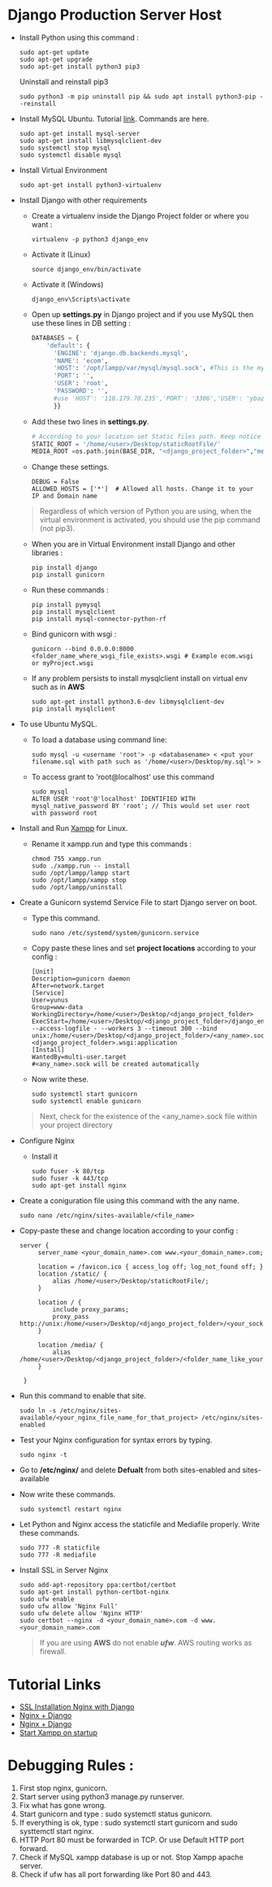 # Django Production Server Host
 - Install Python using this command :
   ```
   sudo apt-get update
   sudo apt-get upgrade
   sudo apt-get install python3 pip3
   ```
   Uninstall and reinstall pip3
   ```
   sudo python3 -m pip uninstall pip && sudo apt install python3-pip --reinstall
   ```
   
 - Install MySQL Ubuntu. Tutorial [link](https://support.rackspace.com/how-to/install-mysql-server-on-the-ubuntu-operating-system/).
   Commands are here.
   ```
   sudo apt-get install mysql-server
   sudo apt-get install libmysqlclient-dev
   sudo systemctl stop mysql
   sudo systemctl disable mysql
   ```
   
 - Install Virtual Environment 
   ```
   sudo apt-get install python3-virtualenv
   ```
   	
 - Install Django with other requirements 

   - Create a virtualenv inside the Django Project folder or where you want : 
     ```
     virtualenv -p python3 django_env
     ```
    - Activate it (Linux)
      ```
      source django_env/bin/activate
      ```
    - Activate it (Windows)
      ```
      django_env\Scripts\activate
      ```
    - Open up **settings.py** in Django project and if you use MySQL then use these lines in DB setting : 
      ```Python
      DATABASES = {
		  'default': {
			'ENGINE': 'django.db.backends.mysql',
			'NAME': 'ecom',
			'HOST': '/opt/lampp/var/mysql/mysql.sock', #This is the mysql socket file from Xampp. Most Important
			'PORT': '', 
			'USER': 'root',
			'PASSWORD': '',
			#use 'HOST': '118.179.70.235','PORT': '3306','USER': 'ybazar','PASSWORD': 'cd30i4FyvZ8Ug2je', for remote Database and Ip would be your IP. 
			}}
      ```		
    - Add these two lines in **settings.py**.
      ```Python
      # According to your location set Static files path. Keep notice if these files are not locked. Otherwise nginx will not serve them.
      STATIC_ROOT = '/home/<user>/Desktop/staticRootFile/'  		
      MEDIA_ROOT =os.path.join(BASE_DIR, "<django_project_folder>","media")		# According to your location
      ```
    - Change these settings.
      ```
      DEBUG = False
      ALLOWED_HOSTS = ['*']  # Allowed all hosts. Change it to your IP and Domain name
      ```
    > Regardless of which version of Python you are using, when the virtual environment is activated, you should use the pip command (not pip3).
    
    - When you are in Virtual Environment install Django and other libraries :	
      ```
      pip install django 
      pip install gunicorn
      ```
    - Run these commands :
      ```
      pip install pymysql
      pip install mysqlclient
      pip install mysql-connector-python-rf
      ```
    - Bind gunicorn with wsgi :
      ```
      gunicorn --bind 0.0.0.0:8000 <folder_name_where_wsgi_file_exists>.wsgi # Example ecom.wsgi or myProject.wsgi
      ```	
    - If any problem persists to install mysqlclient install on virtual env such as in **AWS**
      ```
      sudo apt-get install python3.6-dev libmysqlclient-dev
      pip install mysqlclient
      ```

- To use Ubuntu MySQL. 
  - To load a database using command line:
    ```
    sudo mysql -u <username 'root'> -p <databasename> < <put your filename.sql with path such as '/home/<user>/Desktop/my.sql'> >
    ```
  - To access grant to 'root@localhost' use this command
    ```
    sudo mysql
    ALTER USER 'root'@'localhost' IDENTIFIED WITH mysql_native_password BY 'root'; // This would set user root with password root
    ```
 - Install and Run [Xampp](https://www.apachefriends.org/index.html) for Linux.
   - Rename it xampp.run and type this commands :
     ```
     chmod 755 xampp.run
     sudo ./xampp.run -- install
     sudo /opt/lampp/lampp start
     sudo /opt/lampp/xampp stop	
     sudo /opt/lampp/uninstall  
     ```
 - Create a Gunicorn systemd Service File to start Django server on boot.
   - Type this command.
     ```
     sudo nano /etc/systemd/system/gunicorn.service
     ```
   - Copy paste these lines and set **project locations** according to your config :
     ```
     [Unit]
     Description=gunicorn daemon
     After=network.target
     [Service]
     User=yunus
     Group=www-data
     WorkingDirectory=/home/<user>/Desktop/<django_project_folder>
     ExecStart=/home/<user>/Desktop/<django_project_folder>/django_env/bin/gunicorn --access-logfile - --workers 3 --timeout 300 --bind unix:/home/<user>/Desktop/<django_project_folder>/<any_name>.sock <django_project_folder>.wsgi:application
     [Install]
     WantedBy=multi-user.target
     #<any_name>.sock will be created automatically
     ```
   - Now write these.
     ```
     sudo systemctl start gunicorn
     sudo systemctl enable gunicorn
     ```
     
   > Next, check for the existence of the <any_name>.sock file within your project directory
	
 - Configure Nginx
   - Install it 
     ```
     sudo fuser -k 80/tcp
     sudo fuser -k 443/tcp
     sudo apt-get install nginx
     ```
 - Create a coniguration file using this command with the any name.
   ```
   sudo nano /etc/nginx/sites-available/<file_name>
   ```
 - Copy-paste these and change location according to your config :
   ```
   server {
		server_name <your_domain_name>.com www.<your_domain_name>.com;

		location = /favicon.ico { access_log off; log_not_found off; }
		location /static/ {
			alias /home/<user>/Desktop/staticRootFile/;
		}

		location / {
			include proxy_params;
			proxy_pass http://unix:/home/<user>/Desktop/<django_project_folder>/<your_socket_name>.sock;
		}

		location /media/ {
			alias   /home/<user>/Desktop/<django_project_folder>/<folder_name_like_your_django_project_folder>/media/;
		}

	}
   ```
 - Run this command to enable that site.
   ```
   sudo ln -s /etc/nginx/sites-available/<your_nginx_file_name_for_that_project> /etc/nginx/sites-enabled
   ```
 - Test your Nginx configuration for syntax errors by typing.
    ```
    sudo nginx -t
    ```
 - Go to **/etc/nginx/** and delete **Defualt** from both sites-enabled and sites-available
		
 - Now write these commands.
   ```
   sudo systemctl restart nginx
   ```
 - Let Python and Nginx access the staticfile and Mediafile properly. Write these commands.
   ```
   sudo 777 -R staticfile
   sudo 777 -R mediafile
   ```
 - Install SSL in Server Nginx
   ```
   sudo add-apt-repository ppa:certbot/certbot
   sudo apt-get install python-certbot-nginx
   sudo ufw enable
   sudo ufw allow 'Nginx Full'
   sudo ufw delete allow 'Nginx HTTP'
   sudo certbot --nginx -d <your_domain_name>.com -d www.<your_domain_name>.com
   ```
   
   > If you are using **AWS** do not enable ***ufw***. AWS routing works as firewall.

	
# Tutorial Links
  - [SSL Installation Nginx with Django](https://www.digitalocean.com/community/tutorials/how-to-secure-nginx-with-let-s-encrypt-on-ubuntu-18-04)
  - [Nginx + Django](https://www.digitalocean.com/community/tutorials/how-to-set-up-django-with-postgres-nginx-and-gunicorn-on-ubuntu-16-04)
  - [Nginx + Django](https://jee-appy.blogspot.com/2017/01/deply-django-with-nginx.html)
  - [Start Xampp on startup](https://salitha94.blogspot.com/2017/08/how-to-start-xampp-automatically-in.html)
	
	 
# Debugging Rules :


1. First stop nginx, gunicorn.
2. Start server using python3 manage.py runserver.
3. Fix what has gone wrong.
4. Start gunicorn and type : sudo systemctl status gunicorn.
5. If everything is ok, type : sudo systemctl start gunicorn and sudo systtemctl start nginx.
6. HTTP Port 80 must be forwarded in TCP. Or use Default HTTP port forward. 
7. Check if MySQL xampp database is up or not. Stop Xampp apache server.
8. Check if ufw has all port forwarding like Port 80 and 443.





























